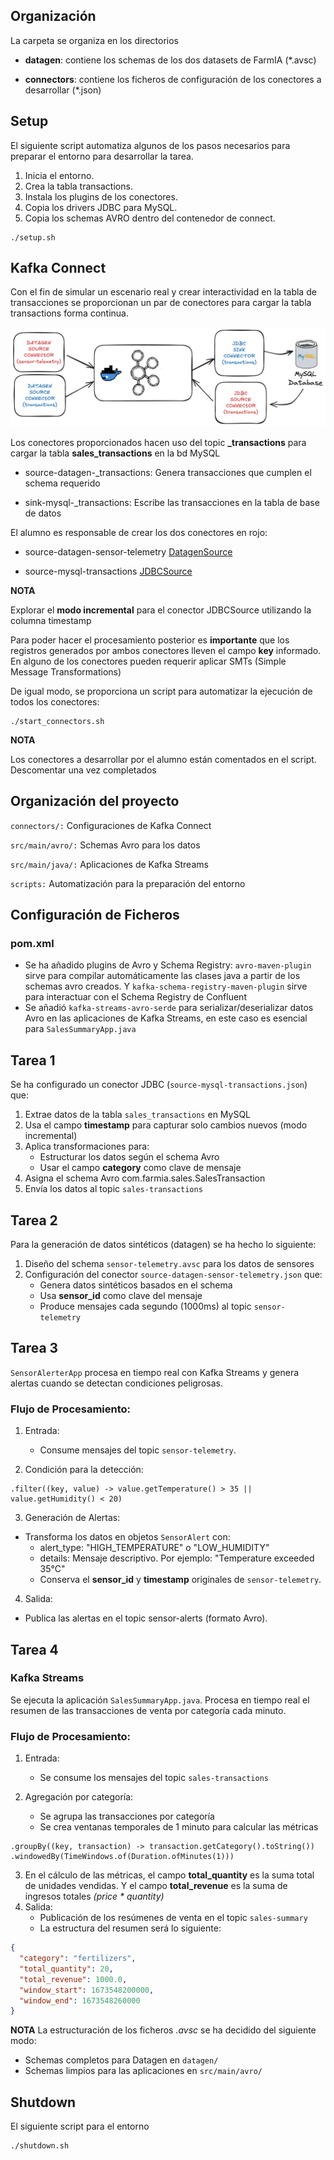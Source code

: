 ## Organización

La carpeta se organiza en los directorios

- **datagen**: contiene los schemas de los dos datasets de FarmIA (*.avsc)

- **connectors**: contiene los ficheros de configuración de los conectores a desarrollar (*.json)

## Setup

El siguiente script automatiza algunos de los pasos necesarios para preparar el entorno
para desarrollar la tarea.

1. Inicia el entorno.
2. Crea la tabla transactions.
3. Instala los plugins de los conectores.
4. Copia los drivers JDBC para MySQL.
5. Copia los schemas AVRO dentro del contenedor de connect.

```shell
./setup.sh
```

## Kafka Connect

Con el fin de simular un escenario real y crear interactividad en la tabla de transacciones se proporcionan un par de conectores para cargar la tabla transactions forma continua.

![til](./assets/connect-escenario.jpg)

Los conectores proporcionados hacen uso del topic **_transactions** para cargar la tabla **sales_transactions** en la bd MySQL

- source-datagen-_transactions: Genera transacciones que cumplen el schema requerido

- sink-mysql-_transactions: Escribe las transacciones en la tabla de base de datos 

El alumno es responsable de crear los dos conectores en rojo:

- source-datagen-sensor-telemetry [DatagenSource](https://github.com/confluentinc/kafka-connect-datagen/blob/master/README.md#configuration) 

- source-mysql-transactions [JDBCSource](https://docs.confluent.io/kafka-connectors/jdbc/current/source-connector/overview.html)

**NOTA**

Explorar el **modo incremental** para el conector JDBCSource utilizando la columna timestamp

Para poder hacer el procesamiento posterior es **importante** que los registros generados por ambos conectores lleven el campo **key** informado.
En alguno de los conectores pueden requerir aplicar SMTs (Simple Message Transformations)

De igual modo, se proporciona un script para automatizar la ejecución de todos los conectores:

```shell
./start_connectors.sh
```

**NOTA**

Los conectores a desarrollar por el alumno están comentados en el script. Descomentar una vez completados

## Organización del proyecto

`connectors/:` Configuraciones de Kafka Connect

`src/main/avro/:` Schemas Avro para los datos

`src/main/java/:` Aplicaciones de Kafka Streams

`scripts:` Automatización para la preparación del entorno

## Configuración de Ficheros
### pom.xml
- Se ha añadido plugins de Avro y Schema Registry:
`avro-maven-plugin` sirve para compilar automáticamente las clases java a partir de los schemas avro creados. Y `kafka-schema-registry-maven-plugin` sirve para interactuar con el Schema Registry de Confluent
- Se añadió `kafka-streams-avro-serde` para serializar/deserializar datos Avro en las aplicaciones de Kafka Streams, en este caso es esencial para `SalesSummaryApp.java`

## Tarea 1

Se ha configurado un conector JDBC (`source-mysql-transactions.json`) que:
1. Extrae datos de la tabla `sales_transactions` en MySQL
2. Usa el campo **timestamp** para capturar solo cambios nuevos (modo incremental)
3. Aplica transformaciones para:
   - Estructurar los datos según el schema Avro
   - Usar el campo **category** como clave de mensaje
4. Asigna el schema Avro com.farmia.sales.SalesTransaction
5. Envía los datos al topic `sales-transactions`


## Tarea 2

Para la generación de datos sintéticos (datagen) se ha hecho lo siguiente:

1. Diseño del schema `sensor-telemetry.avsc` para los datos de sensores
2. Configuración del conector `source-datagen-sensor-telemetry.json` que:
   - Genera datos sintéticos basados en el schema
   - Usa **sensor_id** como clave del mensaje
   - Produce mensajes cada segundo (1000ms) al topic `sensor-telemetry`

## Tarea 3

`SensorAlerterApp` procesa en tiempo real con Kafka Streams y genera alertas cuando se detectan condiciones peligrosas.

### Flujo de Procesamiento:
1. Entrada:
   - Consume mensajes del topic `sensor-telemetry`.


2. Condición para la detección:
```
.filter((key, value) -> value.getTemperature() > 35 || value.getHumidity() < 20)
```

3. Generación de Alertas:

* Transforma los datos en objetos `SensorAlert` con:
  - alert_type: "HIGH_TEMPERATURE" o "LOW_HUMIDITY"
  - details: Mensaje descriptivo. Por ejemplo: "Temperature exceeded 35°C"
  - Conserva el **sensor_id** y **timestamp** originales de `sensor-telemetry`.

4. Salida:
- Publica las alertas en el topic sensor-alerts (formato Avro).

## Tarea 4
### Kafka Streams
Se ejecuta la aplicación `SalesSummaryApp.java`. Procesa en tiempo real el resumen de las transacciones de venta por categoría cada minuto.

### Flujo de Procesamiento:
1. Entrada:
   - Se consume los mensajes del topic `sales-transactions`


2. Agregación por categoría:
   - Se agrupa las transacciones por categoría
   - Se crea ventanas temporales de 1 minuto para calcular las métricas

```
.groupBy((key, transaction) -> transaction.getCategory().toString())
.windowedBy(TimeWindows.of(Duration.ofMinutes(1)))
```

3. En el cálculo de las métricas, el campo **total_quantity** es la suma total de unidades vendidas. Y el campo **total_revenue** es la suma de ingresos totales *(price * quantity)*
4. Salida:
   - Publicación de los resúmenes de venta en el topic `sales-summary`
   - La estructura del resumen será lo siguiente:
```json
{
  "category": "fertilizers",
  "total_quantity": 20,
  "total_revenue": 1000.0,
  "window_start": 1673548200000,
  "window_end": 1673548260000
}
```

**NOTA**
La estructuración de los ficheros *.avsc* se ha decidido del siguiente modo:
* Schemas completos para Datagen en `datagen/`
* Schemas limpios para las aplicaciones en `src/main/avro/`

## Shutdown

El siguiente script para el entorno

```shell
./shutdown.sh
```